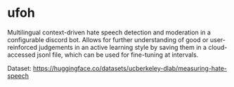 # ufoh
Multilingual context-driven hate speech detection and moderation in a configurable discord bot.
Allows for further understanding of good or user-reinforced judgements in an active learning style by saving them in a cloud-accessed jsonl file, which can be used for fine-tuning at intervals.

Dataset: https://huggingface.co/datasets/ucberkeley-dlab/measuring-hate-speech
